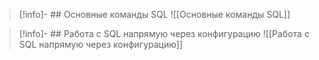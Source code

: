 >[!info]- ## Основные команды SQL
>![[Основные команды SQL]]

>[!info]- ## Работа с SQL напрямую через конфигурацию
>![[Работа с SQL напрямую через конфигурацию]]